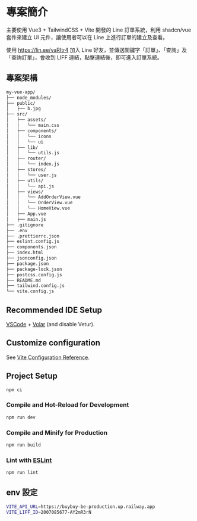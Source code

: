 # 專案簡介

主要使用 Vue3 + TailwindCSS + Vite 開發的 Line 訂單系統，利用 shadcn/vue 套件來建立 UI 元件，讓使用者可以在 Line 上進行訂單的建立及查看。

使用 https://lin.ee/vaRItr4 加入 Line 好友，並傳送關鍵字「訂單」、「查詢」及「查詢訂單」，會收到 LIFF 連結，點擊連結後，即可進入訂單系統。

## 專案架構

```sh
my-vue-app/
├── node_modules/
├── public/
│   ├── b.jpg
├── src/
│   ├── assets/
│   │   └── main.css
│   ├── components/
│   │   └── icons
│   │   └── ui
│   ├── lib/
│   │   └── utils.js
│   ├── router/
│   │   └── index.js
│   ├── stores/
│   │   └── user.js
│   ├── utils/
│   │   └── api.js
│   ├── views/
│   │   └── AddOrderView.vue
│   │   └── OrderView.vue
│   │   └── HomeView.vue
│   ├── App.vue
│   ├── main.js
├── .gitignore
├── .env
├── .prettierrc.json
├── eslint.config.js
├── components.json
├── index.html
├── jsonconfig.json
├── package.json
├── package-lock.json
├── postcss.config.js
├── README.md
├── tailwind.config.js
└── vite.config.js

```

## Recommended IDE Setup

[VSCode](https://code.visualstudio.com/) + [Volar](https://marketplace.visualstudio.com/items?itemName=Vue.volar) (and disable Vetur).

## Customize configuration

See [Vite Configuration Reference](https://vite.dev/config/).

## Project Setup

```sh
npm ci
```

### Compile and Hot-Reload for Development

```sh
npm run dev
```

### Compile and Minify for Production

```sh
npm run build
```

### Lint with [ESLint](https://eslint.org/)

```sh
npm run lint
```

## env 設定

```sh
VITE_API_URL=https://buybuy-be-production.up.railway.app
VITE_LIFF_ID=2007085677-AY2mR3rN
```

